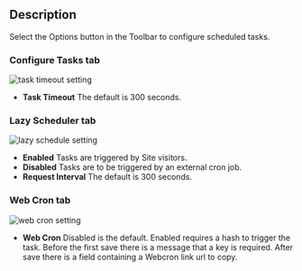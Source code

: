 <!-- Filename: Help5.x:Scheduled_Tasks:_Options / Display title: Scheduled Tasks Configuration -->

## Description

Select the Options button in the Toolbar to configure scheduled tasks.

### Configure Tasks tab

![task timeout setting](../../../en/images/maintenance/scheduled-tasks-options-configure-tasks.png)

- **Task Timeout** The default is 300 seconds.

### Lazy Scheduler tab

![lazy schedule setting](../../../en/images/maintenance/scheduled-tasks-options-lazy-scheduler.png)

- **Enabled** Tasks are triggered by Site visitors.
- **Disabled** Tasks are to be triggered by an external cron job.
- **Request Interval** The default is 300 seconds.

### Web Cron tab

![web cron setting](../../../en/images/maintenance/scheduled-tasks-options-webcron.png)

- **Web Cron** Disabled is the default. Enabled requires a hash to trigger the task. Before the first save there is a message that a key is required. After save there is a field containing a Webcron link url to copy.
